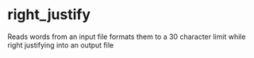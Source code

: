 # right_justify
Reads words from an input file formats them to a 30 character limit while right justifying into an output file
